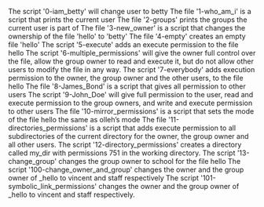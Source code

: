 The script '0-iam_betty' will change user to betty
The file '1-who_am_i' is a script that prints the current user
The file '2-groups' prints the groups the current user is part of
The file '3-new_owner' is a script that changes the ownership of the file 'hello' to 'betty' 
The file '4-empty' creates an empty file 'hello' 
The script '5-execute' adds an execute permission to the file hello
The script '6-multiple_permissions' will give the owner full control over the file, allow the group owner to read and execute it, but do not allow other users to modify the file in any way.
The script '7-everybody' adds execution permission to the owner, the group owner and the other users, to the file hello
The file '8-James_Bond' is a script that gives all permission to other users
 The script '9-John_Doe' will give full permission to the user, read and execute permission to the group owners, and write and execute permission to other users
The file '10-mirror_permissions' is a script that sets the mode of the file hello the same as olleh’s mode
The file '11-directories_permissions' is a script that adds execute permission to all subdirectories of the current directory for the owner, the group owner and all other users.
The script '12-directory_permissions' creates a directory called my_dir with permissions 751 in the working directory.
The script '13-change_group' changes the group owner to school for the file hello
The script '100-change_owner_and_group' changes the owner and the group owner of _hello to vincent and staff respectively
The script '101-symbolic_link_permissions' changes the owner and the group owner of _hello to vincent and staff respectively.
